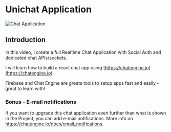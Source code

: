 # Unichat Application

![Chat Application](https://i.ibb.co/GJwyy9m/Bv9-Js3-QLOLY-HD.jpg)

## Introduction

In this video, I create a full Realtime Chat Application with Social Auth and dedicated chat APIs/sockets.

I will learn how to build a react chat app using [https://chatengine.io](https://chatengine.io)

Firebase and Chat Engine are greats tools to setup apps fast and easily - great to learn with!

### Bonus - E-mail notifications

If you want to upgrade this chat application even further than what is shown in the Project, you can add e-mail notifications. More info on https://chatengine.io/docs/email_notifications.
